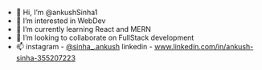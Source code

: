- 👋 Hi, I’m @ankushSinha1
- 👀 I’m interested in WebDev
- 🌱 I’m currently learning React and MERN
- 💞️ I’m looking to collaborate on FullStack development
- 📫 instagram - [@sinha_.ankush](https://www.instagram.com/sinha_.ankush/)
     linkedin - www.linkedin.com/in/ankush-sinha-355207223

<!---
ankushSinha1/ankushSinha1 is a ✨ special ✨ repository because its `README.md` (this file) appears on your GitHub profile.
You can click the Preview link to take a look at your changes.
--->
